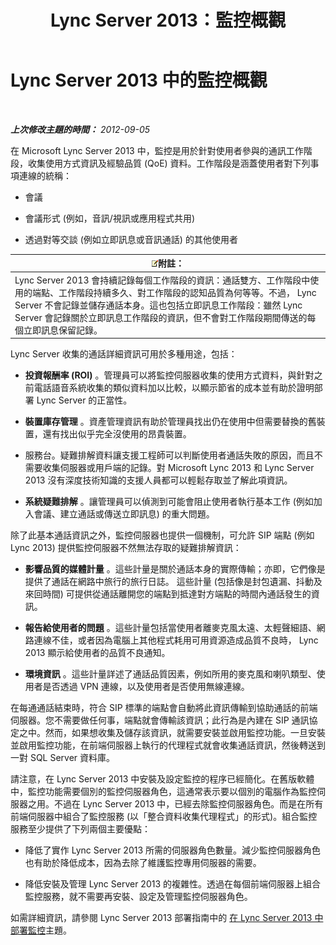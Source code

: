 ﻿---
title: Lync Server 2013：監控概觀
TOCTitle: 監控概觀
ms:assetid: 5d5eb658-7fe0-42e6-acaf-700051d0a823
ms:mtpsurl: https://technet.microsoft.com/zh-tw/library/JJ204937(v=OCS.15)
ms:contentKeyID: 49890088
ms.date: 08/10/2015
mtps_version: v=OCS.15
ms.translationtype: HT
---

# Lync Server 2013 中的監控概觀

 

_**上次修改主題的時間：** 2012-09-05_

在 Microsoft Lync Server 2013 中，監控是用於針對使用者參與的通訊工作階段，收集使用方式資訊及經驗品質 (QoE) 資料。工作階段是涵蓋使用者對下列事項連線的統稱：

  - 會議

  - 會議形式 (例如，音訊/視訊或應用程式共用)

  - 透過對等交談 (例如立即訊息或音訊通話) 的其他使用者

<table>
<thead>
<tr class="header">
<th><img src="images/Gg398811.note(OCS.15).gif" title="note" alt="note" />附註：</th>
</tr>
</thead>
<tbody>
<tr class="odd">
<td>Lync Server 2013 會持續記錄每個工作階段的資訊：通話雙方、工作階段中使用的端點、工作階段持續多久、對工作階段的認知品質為何等等。不過， Lync Server 不會記錄並儲存通話本身。這也包括立即訊息工作階段：雖然 Lync Server 會記錄關於立即訊息工作階段的資訊，但不會對工作階段期間傳送的每個立即訊息保留記錄。</td>
</tr>
</tbody>
</table>


Lync Server 收集的通話詳細資訊可用於多種用途，包括：

  - **投資報酬率 (ROI)** 。管理員可以將監控伺服器收集的使用方式資料，與針對之前電話語音系統收集的類似資料加以比較，以顯示節省的成本並有助於證明部署 Lync Server 的正當性。

  - **裝置庫存管理** 。資產管理資訊有助於管理員找出仍在使用中但需要替換的舊裝置，還有找出似乎完全沒使用的昂貴裝置。

  - 服務台。疑難排解資料讓支援工程師可以判斷使用者通話失敗的原因，而且不需要收集伺服器或用戶端的記錄。對 Microsoft Lync 2013 和 Lync Server 2013 沒有深度技術知識的支援人員都可以輕鬆存取並了解此項資訊。

  - **系統疑難排解** 。讓管理員可以偵測到可能會阻止使用者執行基本工作 (例如加入會議、建立通話或傳送立即訊息) 的重大問題。

除了此基本通話資訊之外，監控伺服器也提供一個機制，可允許 SIP 端點 (例如 Lync 2013) 提供監控伺服器不然無法存取的疑難排解資訊：

  - **影響品質的媒體計量** 。這些計量是關於通話本身的實際傳輸；亦即，它們像是提供了通話在網路中旅行的旅行日誌。 這些計量 (包括像是封包遺漏、抖動及來回時間) 可提供從通話離開您的端點到抵達對方端點的時間內通話發生的資訊。

  - **報告給使用者的問題** 。這些計量包括當使用者離麥克風太遠、太輕聲細語、網路連線不佳，或者因為電腦上其他程式耗用可用資源造成品質不良時， Lync 2013 顯示給使用者的品質不良通知。

  - **環境資訊** 。這些計量詳述了通話品質因素，例如所用的麥克風和喇叭類型、使用者是否透過 VPN 連線，以及使用者是否使用無線連線。

在每通通話結束時，符合 SIP 標準的端點會自動將此資訊傳輸到協助通話的前端伺服器。您不需要做任何事，端點就會傳輸該資訊；此行為是內建在 SIP 通訊協定之中。然而，如果想收集及儲存該資訊，就需要安裝並啟用監控功能。一旦安裝並啟用監控功能，在前端伺服器上執行的代理程式就會收集通話資訊，然後轉送到一對 SQL Server 資料庫。

請注意，在 Lync Server 2013 中安裝及設定監控的程序已經簡化。在舊版軟體中，監控功能需要個別的監控伺服器角色，這通常表示要以個別的電腦作為監控伺服器之用。不過在 Lync Server 2013 中，已經去除監控伺服器角色。而是在所有前端伺服器中組合了監控服務 (以「整合資料收集代理程式」的形式)。組合監控服務至少提供了下列兩個主要優點：

  - 降低了實作 Lync Server 2013 所需的伺服器角色數量。減少監控伺服器角色也有助於降低成本，因為去除了維護監控專用伺服器的需要。

  - 降低安裝及管理 Lync Server 2013 的複雜性。透過在每個前端伺服器上組合監控服務，就不需要再安裝、設定及管理監控伺服器角色。

如需詳細資訊，請參閱 Lync Server 2013 部署指南中的 [在 Lync Server 2013 中部署監控](lync-server-2013-deploying-monitoring.md)主題。

